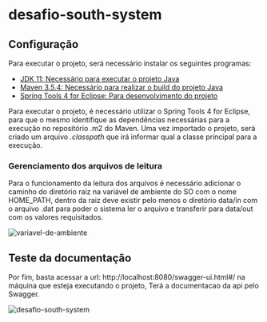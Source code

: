 # desafio-south-system

## Configuração

Para executar o projeto, será necessário instalar os seguintes programas:

- [JDK 11: Necessário para executar o projeto Java](https://www.oracle.com/java/technologies/javase-jdk11-downloads.html)
- [Maven 3.5.4: Necessário para realizar o build do projeto Java](https://maven.apache.org/docs/3.5.4/release-notes.html)
- [Spring Tools 4 for Eclipse: Para desenvolvimento do projeto](https://spring.io/tools)

Para executar o projeto, é necessário utilizar o Spring Tools 4 for Eclipse, para que o mesmo identifique as dependências necessárias para a execução no repositório .m2 do Maven. Uma vez importado o projeto, será criado um arquivo *.classpath* que irá informar qual a classe principal para a execução.

### Gerenciamento dos arquivos de leitura

  Para o funcionamento da leitura dos arquivos é necessário adicionar o caminho do diretório raiz na variável de ambiente do SO com o nome HOME_PATH, dentro da raiz deve existir pelo menos o diretório data/in com o arquivo .dat para poder o sistema ler o arquivo e transferir para data/out com os valores requisitados. 
  
![variavel-de-ambiente](https://user-images.githubusercontent.com/23174611/93826118-efd25e00-fc3c-11ea-92b0-bd4e90c7674c.png)

## Teste da documentação

Por fim, basta acessar a url: http://localhost:8080/swagger-ui.html#/ na máquina que esteja executando o projeto, Terá a documentacao da api pelo Swagger.

![desafio-south-system](https://user-images.githubusercontent.com/23174611/93825270-4d65ab00-fc3b-11ea-9548-9721242c8a81.png)
